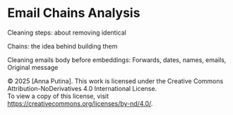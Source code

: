 # Email Chains Analysis

Cleaning steps: about removing identical

Chains: the idea behind building them

Cleaning emails body before embeddings: Forwards, dates, names, emails, Original message


© 2025 [Anna Putina]. This work is licensed under the Creative Commons Attribution-NoDerivatives 4.0 International License.  
To view a copy of this license, visit https://creativecommons.org/licenses/by-nd/4.0/.
